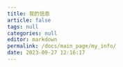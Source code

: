 ```yaml
---
title: 我的信息
article: false
tags: null
categories: null
editor: markdown
permalink: /docs/main_page/my_info/
date: 2023-09-27 12:16:17
---
```

